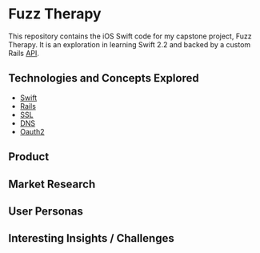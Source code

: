 # Fuzz Therapy

This repository contains the iOS Swift code for my capstone project, Fuzz Therapy. It is an exploration in learning Swift 2.2 and backed by a custom Rails [API](https://github.com/jadevance/fuzz-therapy).

## Technologies and Concepts Explored

+ [Swift](https://en.wikipedia.org/wiki/Swift_(programming_language))
+ [Rails](https://en.wikipedia.org/wiki/Ruby_on_Rails)
+ [SSL](https://en.wikipedia.org/wiki/Transport_Layer_Security)
+ [DNS](https://en.wikipedia.org/wiki/Domain_Name_System)
+ [Oauth2](https://en.wikipedia.org/wiki/OAuth)

## Product

## Market Research

## User Personas

## Interesting Insights / Challenges 
